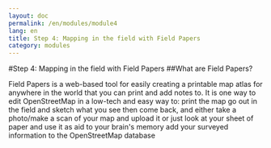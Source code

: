 ```yaml
---
layout: doc
permalink: /en/modules/module4 
lang: en
title: Step 4: Mapping in the field with Field Papers
category: modules
---
```


#Step 4: Mapping in the field with Field Papers
##What are Field Papers?

Field Papers is a web-based tool for easily creating a printable map atlas for anywhere in the world that you can print and add notes to.
It is one way to edit OpenStreetMap in a low-tech and easy way to:
print the map 
go out in the field and sketch what you see
then come back, and either take a photo/make a scan of your map and upload it or just look at your sheet of paper and use it as aid to your brain's memory
add your surveyed information to the OpenStreetMap database
